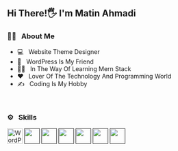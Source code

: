 <h2> Hi There!🖐 I'm Matin Ahmadi</h2>

<h3>👩‍💻 &nbsp; About Me</h3> 

- 💻 &nbsp; Website Theme Designer
- 👥 &nbsp; WordPress Is My Friend
- 🚶‍♂️ &nbsp; In The Way Of Learning Mern Stack
- ❤ &nbsp; Lover Of The Technology And Programming World
- ✍ &nbsp; Coding Is My Hobby

<br>
<h3>⚙ &nbsp; Skills</h3>
<p>
  <a href="https://wordpress.org" target="_blank" rel="noreferrer"><img src="https://raw.githubusercontent.com/Matin-Ahmadi-2002/matin-2002/1f3a3c21b754363ffbedd42c9eaf8a1f71479593/WordPress.com-Logo.wine.svg" width="36" height="36" alt="WordPress" /></a>
  <a href="" target="_blank" rel="noreferrer"><img src="" width="36" height="36" alt="" /></a>
  <a href="" target="_blank" rel="noreferrer"><img src="" width="36" height="36" alt="" /></a>
  <a href="" target="_blank" rel="noreferrer"><img src="" width="36" height="36" alt="" /></a>
  <a href="" target="_blank" rel="noreferrer"><img src="" width="36" height="36" alt="" /></a>
  <a href="" target="_blank" rel="noreferrer"><img src="" width="36" height="36" alt="" /></a>
  <a href="" target="_blank" rel="noreferrer"><img src="" width="36" height="36" alt="" /></a>
</p>
